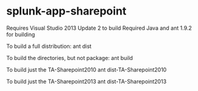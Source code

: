 splunk-app-sharepoint
=====================

Requires Visual Studio 2013 Update 2 to build
Required Java and ant 1.9.2 for building

To build a full distribution:
	ant dist

To build the directories, but not package:
	ant build
	
To build just the TA-Sharepoint2010
	ant dist-TA-Sharepoint2010
	
To build just the TA-Sharepoint2013
	ant dist-TA-Sharepoint2013
	
	